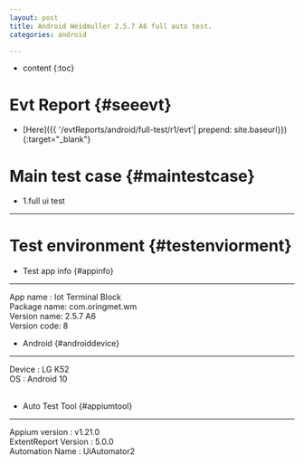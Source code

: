```yaml
---
layout: post
title: Android Weidmuller 2.5.7 A6 full auto test.
categories: android

---
```

* content
{:toc}

Evt Report  {#seeevt}
====================================
 
+ [Here]({{ '/evtReports/android/full-test/r1/evt'| prepend: site.baseurl}}){:target="_blank"}


Main test case {#maintestcase}
====================================
 
+ 1.full ui test
------------------------------------

Test environment {#testenviorment}
====================================
+ Test app info  {#appinfo}
------------------------------------
  App name : Iot Terminal Block <br>
  Package name: com.oringmet.wm  <br>
  Version name: 2.5.7 A6  <br>
  Version code: 8 

+ Android   {#androiddevice}
------------------------------------
  Device : LG K52 <br>
  OS : Android 10 <br><br>
+ Auto Test Tool   {#appiumtool}
------------------------------------
  Appium version : v1.21.0 <br>
  ExtentReport Version : 5.0.0 <br>
  Automation Name  : UiAutomator2 <br><br>

